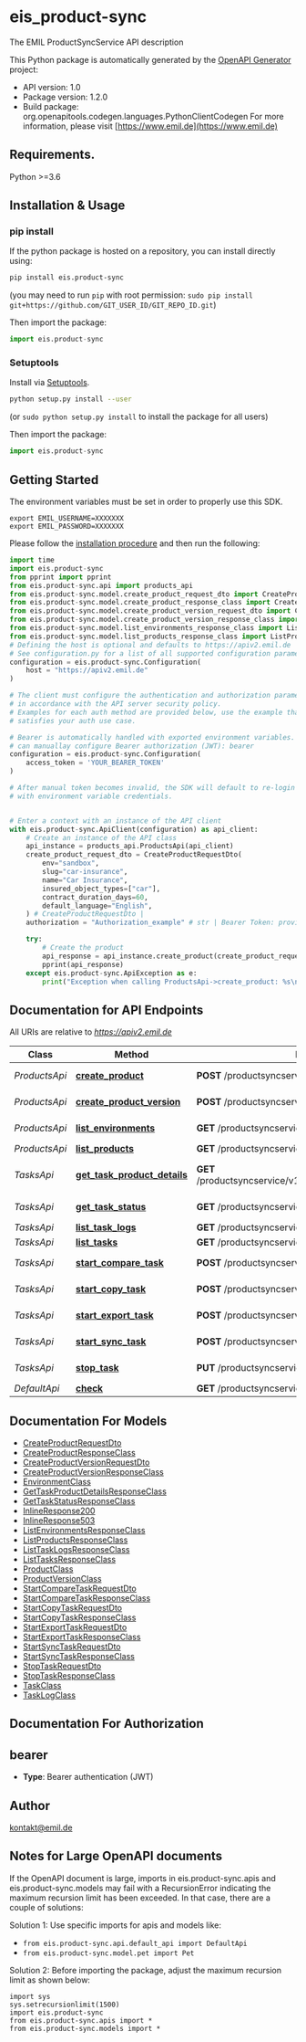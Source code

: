 # eis_product-sync
The EMIL ProductSyncService API description

This Python package is automatically generated by the [OpenAPI Generator](https://openapi-generator.tech) project:

- API version: 1.0
- Package version: 1.2.0
- Build package: org.openapitools.codegen.languages.PythonClientCodegen
For more information, please visit [https://www.emil.de](https://www.emil.de)

## Requirements.

Python >=3.6

## Installation & Usage
### pip install

If the python package is hosted on a repository, you can install directly using:

```sh
pip install eis.product-sync
```
(you may need to run `pip` with root permission: `sudo pip install git+https://github.com/GIT_USER_ID/GIT_REPO_ID.git`)

Then import the package:
```python
import eis.product-sync
```

### Setuptools

Install via [Setuptools](http://pypi.python.org/pypi/setuptools).

```sh
python setup.py install --user
```
(or `sudo python setup.py install` to install the package for all users)

Then import the package:
```python
import eis.product-sync
```

## Getting Started

The environment variables must be set in order to properly use this SDK.

```shell 
export EMIL_USERNAME=XXXXXXX
export EMIL_PASSWORD=XXXXXXX
```

Please follow the [installation procedure](#installation--usage) and then run the following:

```python
import time
import eis.product-sync
from pprint import pprint
from eis.product-sync.api import products_api
from eis.product-sync.model.create_product_request_dto import CreateProductRequestDto
from eis.product-sync.model.create_product_response_class import CreateProductResponseClass
from eis.product-sync.model.create_product_version_request_dto import CreateProductVersionRequestDto
from eis.product-sync.model.create_product_version_response_class import CreateProductVersionResponseClass
from eis.product-sync.model.list_environments_response_class import ListEnvironmentsResponseClass
from eis.product-sync.model.list_products_response_class import ListProductsResponseClass
# Defining the host is optional and defaults to https://apiv2.emil.de
# See configuration.py for a list of all supported configuration parameters.
configuration = eis.product-sync.Configuration(
    host = "https://apiv2.emil.de"
)

# The client must configure the authentication and authorization parameters
# in accordance with the API server security policy.
# Examples for each auth method are provided below, use the example that
# satisfies your auth use case.

# Bearer is automatically handled with exported environment variables. However, you
# can manuallay configure Bearer authorization (JWT): bearer
configuration = eis.product-sync.Configuration(
    access_token = 'YOUR_BEARER_TOKEN'
)

# After manual token becomes invalid, the SDK will default to re-login automatically
# with environment variable credentials.


# Enter a context with an instance of the API client
with eis.product-sync.ApiClient(configuration) as api_client:
    # Create an instance of the API class
    api_instance = products_api.ProductsApi(api_client)
    create_product_request_dto = CreateProductRequestDto(
        env="sandbox",
        slug="car-insurance",
        name="Car Insurance",
        insured_object_types=["car"],
        contract_duration_days=60,
        default_language="English",
    ) # CreateProductRequestDto | 
    authorization = "Authorization_example" # str | Bearer Token: provided by the login endpoint under the name accessToken. (optional)

    try:
        # Create the product
        api_response = api_instance.create_product(create_product_request_dto, authorization=authorization)
        pprint(api_response)
    except eis.product-sync.ApiException as e:
        print("Exception when calling ProductsApi->create_product: %s\n" % e)
```

## Documentation for API Endpoints

All URIs are relative to *https://apiv2.emil.de*

Class | Method | HTTP request | Description
------------ | ------------- | ------------- | -------------
*ProductsApi* | [**create_product**](docs/ProductsApi.md#create_product) | **POST** /productsyncservice/v1/products | Create the product
*ProductsApi* | [**create_product_version**](docs/ProductsApi.md#create_product_version) | **POST** /productsyncservice/v1/products/versions | Create the version
*ProductsApi* | [**list_environments**](docs/ProductsApi.md#list_environments) | **GET** /productsyncservice/v1/products/environments | List Environments
*ProductsApi* | [**list_products**](docs/ProductsApi.md#list_products) | **GET** /productsyncservice/v1/products/{env} | List Products
*TasksApi* | [**get_task_product_details**](docs/TasksApi.md#get_task_product_details) | **GET** /productsyncservice/v1/tasks/{taskUid}/details/{entityType} | Retrieve the Task product details
*TasksApi* | [**get_task_status**](docs/TasksApi.md#get_task_status) | **GET** /productsyncservice/v1/tasks/{taskUid}/status | Retrieve the Task status
*TasksApi* | [**list_task_logs**](docs/TasksApi.md#list_task_logs) | **GET** /productsyncservice/v1/tasks/logs | List Tasks
*TasksApi* | [**list_tasks**](docs/TasksApi.md#list_tasks) | **GET** /productsyncservice/v1/tasks | List Tasks
*TasksApi* | [**start_compare_task**](docs/TasksApi.md#start_compare_task) | **POST** /productsyncservice/v1/tasks/start/compare | Create the compare
*TasksApi* | [**start_copy_task**](docs/TasksApi.md#start_copy_task) | **POST** /productsyncservice/v1/tasks/start/copy | Create the copy
*TasksApi* | [**start_export_task**](docs/TasksApi.md#start_export_task) | **POST** /productsyncservice/v1/tasks/start/export | Create the export
*TasksApi* | [**start_sync_task**](docs/TasksApi.md#start_sync_task) | **POST** /productsyncservice/v1/tasks/start/sync | Create the sync
*TasksApi* | [**stop_task**](docs/TasksApi.md#stop_task) | **PUT** /productsyncservice/v1/tasks/stop | Update the stop
*DefaultApi* | [**check**](docs/DefaultApi.md#check) | **GET** /productsyncservice/health | Health Check


## Documentation For Models

 - [CreateProductRequestDto](docs/CreateProductRequestDto.md)
 - [CreateProductResponseClass](docs/CreateProductResponseClass.md)
 - [CreateProductVersionRequestDto](docs/CreateProductVersionRequestDto.md)
 - [CreateProductVersionResponseClass](docs/CreateProductVersionResponseClass.md)
 - [EnvironmentClass](docs/EnvironmentClass.md)
 - [GetTaskProductDetailsResponseClass](docs/GetTaskProductDetailsResponseClass.md)
 - [GetTaskStatusResponseClass](docs/GetTaskStatusResponseClass.md)
 - [InlineResponse200](docs/InlineResponse200.md)
 - [InlineResponse503](docs/InlineResponse503.md)
 - [ListEnvironmentsResponseClass](docs/ListEnvironmentsResponseClass.md)
 - [ListProductsResponseClass](docs/ListProductsResponseClass.md)
 - [ListTaskLogsResponseClass](docs/ListTaskLogsResponseClass.md)
 - [ListTasksResponseClass](docs/ListTasksResponseClass.md)
 - [ProductClass](docs/ProductClass.md)
 - [ProductVersionClass](docs/ProductVersionClass.md)
 - [StartCompareTaskRequestDto](docs/StartCompareTaskRequestDto.md)
 - [StartCompareTaskResponseClass](docs/StartCompareTaskResponseClass.md)
 - [StartCopyTaskRequestDto](docs/StartCopyTaskRequestDto.md)
 - [StartCopyTaskResponseClass](docs/StartCopyTaskResponseClass.md)
 - [StartExportTaskRequestDto](docs/StartExportTaskRequestDto.md)
 - [StartExportTaskResponseClass](docs/StartExportTaskResponseClass.md)
 - [StartSyncTaskRequestDto](docs/StartSyncTaskRequestDto.md)
 - [StartSyncTaskResponseClass](docs/StartSyncTaskResponseClass.md)
 - [StopTaskRequestDto](docs/StopTaskRequestDto.md)
 - [StopTaskResponseClass](docs/StopTaskResponseClass.md)
 - [TaskClass](docs/TaskClass.md)
 - [TaskLogClass](docs/TaskLogClass.md)


## Documentation For Authorization


## bearer

- **Type**: Bearer authentication (JWT)


## Author

kontakt@emil.de


## Notes for Large OpenAPI documents
If the OpenAPI document is large, imports in eis.product-sync.apis and eis.product-sync.models may fail with a
RecursionError indicating the maximum recursion limit has been exceeded. In that case, there are a couple of solutions:

Solution 1:
Use specific imports for apis and models like:
- `from eis.product-sync.api.default_api import DefaultApi`
- `from eis.product-sync.model.pet import Pet`

Solution 2:
Before importing the package, adjust the maximum recursion limit as shown below:
```
import sys
sys.setrecursionlimit(1500)
import eis.product-sync
from eis.product-sync.apis import *
from eis.product-sync.models import *
```

